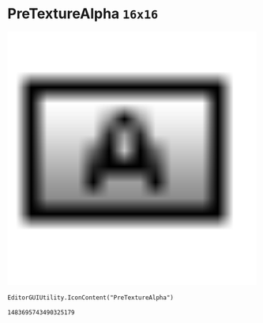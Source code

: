 # PreTextureAlpha `16x16`
<img src="/img/PreTextureAlpha.png" width=512 height=512>

``` CSharp
EditorGUIUtility.IconContent("PreTextureAlpha")
```
```
1483695743490325179
```
